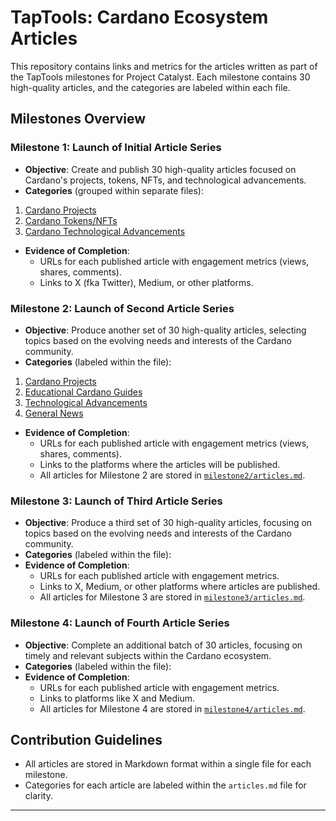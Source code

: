 # TapTools: Cardano Ecosystem Articles

This repository contains links and metrics for the articles written as part of the TapTools milestones for Project Catalyst. Each milestone contains 30 high-quality articles, and the categories are labeled within each file.

## Milestones Overview

### Milestone 1: Launch of Initial Article Series
- **Objective**: Create and publish 30 high-quality articles focused on Cardano's projects, tokens, NFTs, and technological advancements.
- **Categories** (grouped within separate files):
1. [Cardano Projects](./cardano_projects.md)
2. [Cardano Tokens/NFTs](./cardano_tokens_nfts.md)
3. [Cardano Technological Advancements](./technological_advancements.md)
- **Evidence of Completion**:
  - URLs for each published article with engagement metrics (views, shares, comments).
  - Links to X (fka Twitter), Medium, or other platforms.
 
### Milestone 2: Launch of Second Article Series
- **Objective**: Produce another set of 30 high-quality articles, selecting topics based on the evolving needs and interests of the Cardano community.
- **Categories** (labeled within the file):
1. [Cardano Projects](./cardano_projects_milestone2.md)
2. [Educational Cardano Guides](./educational_cardano_guides_milestone2.md)
3. [Technological Advancements](./technological_advancements_milestone2.md)
4. [General News](./general_news_milestone2.md)
- **Evidence of Completion**:
  - URLs for each published article with engagement metrics (views, shares, comments).
  - Links to the platforms where the articles will be published.
  - All articles for Milestone 2 are stored in [`milestone2/articles.md`](./milestone2/articles.md).

### Milestone 3: Launch of Third Article Series
- **Objective**: Produce a third set of 30 high-quality articles, focusing on topics based on the evolving needs and interests of the Cardano community.
- **Categories** (labeled within the file):
- **Evidence of Completion**:
  - URLs for each published article with engagement metrics.
  - Links to X, Medium, or other platforms where articles are published.
  - All articles for Milestone 3 are stored in [`milestone3/articles.md`](./milestone3/articles.md).

### Milestone 4: Launch of Fourth Article Series
- **Objective**: Complete an additional batch of 30 articles, focusing on timely and relevant subjects within the Cardano ecosystem.
- **Categories** (labeled within the file):
- **Evidence of Completion**:
  - URLs for each published article with engagement metrics.
  - Links to platforms like X and Medium.
  - All articles for Milestone 4 are stored in [`milestone4/articles.md`](./milestone4/articles.md).

## Contribution Guidelines
- All articles are stored in Markdown format within a single file for each milestone.
- Categories for each article are labeled within the `articles.md` file for clarity.

---

